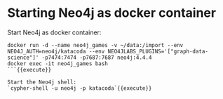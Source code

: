 # Starting Neo4j as docker container

Start Neo4j as docker container:
```
docker run -d --name neo4j_games -v ~/data:/import --env NEO4J_AUTH=neo4j/katacoda --env NEO4JLABS_PLUGINS='["graph-data-science"]' -p7474:7474 -p7687:7687 neo4j:4.4.4
docker exec -it neo4j_games bash
```{{execute}}

Start the Neo4j shell:
`cypher-shell -u neo4j -p katacoda`{{execute}}
